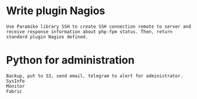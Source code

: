 # Write plugin Nagios
```
Use Paramiko library SSH to create SSH connection remote to server and receive response information about php-fpm status. Then, return standard plugin Nagios defined.
```
# Python for administration
```
Backup, put to S3, send email, telegram to alert for administrator.
SysInfo
Monitor
Fabric
```


